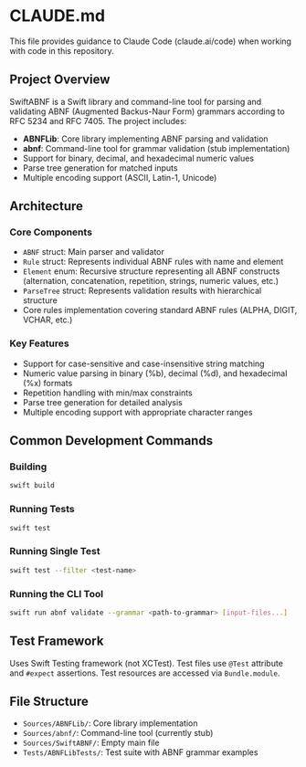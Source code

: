 # CLAUDE.md

This file provides guidance to Claude Code (claude.ai/code) when working with code in this repository.

## Project Overview

SwiftABNF is a Swift library and command-line tool for parsing and validating ABNF (Augmented Backus-Naur Form) grammars according to RFC 5234 and RFC 7405. The project includes:

- **ABNFLib**: Core library implementing ABNF parsing and validation
- **abnf**: Command-line tool for grammar validation (stub implementation)
- Support for binary, decimal, and hexadecimal numeric values
- Parse tree generation for matched inputs
- Multiple encoding support (ASCII, Latin-1, Unicode)

## Architecture

### Core Components

- `ABNF` struct: Main parser and validator
- `Rule` struct: Represents individual ABNF rules with name and element
- `Element` enum: Recursive structure representing all ABNF constructs (alternation, concatenation, repetition, strings, numeric values, etc.)
- `ParseTree` struct: Represents validation results with hierarchical structure
- Core rules implementation covering standard ABNF rules (ALPHA, DIGIT, VCHAR, etc.)

### Key Features

- Support for case-sensitive and case-insensitive string matching
- Numeric value parsing in binary (%b), decimal (%d), and hexadecimal (%x) formats
- Repetition handling with min/max constraints
- Parse tree generation for detailed analysis
- Multiple encoding support with appropriate character ranges

## Common Development Commands

### Building
```bash
swift build
```

### Running Tests
```bash
swift test
```

### Running Single Test
```bash
swift test --filter <test-name>
```

### Running the CLI Tool
```bash
swift run abnf validate --grammar <path-to-grammar> [input-files...]
```

## Test Framework

Uses Swift Testing framework (not XCTest). Test files use `@Test` attribute and `#expect` assertions. Test resources are accessed via `Bundle.module`.

## File Structure

- `Sources/ABNFLib/`: Core library implementation
- `Sources/abnf/`: Command-line tool (currently stub)
- `Sources/SwiftABNF/`: Empty main file
- `Tests/ABNFLibTests/`: Test suite with ABNF grammar examples
